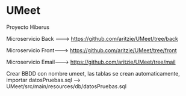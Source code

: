 # UMeet
Proyecto Hiberus

Microservicio Back ---> https://github.com/aritzie/UMeet/tree/back

Microservicio Front---> https://github.com/aritzie/UMeet/tree/front

Microservicio Email---> https://github.com/aritzie/UMeet/tree/mail


Crear BBDD con nombre umeet, las tablas se crean automaticamente, importar datosPruebas.sql --> UMeet/src/main/resources/db/datosPruebas.sql
